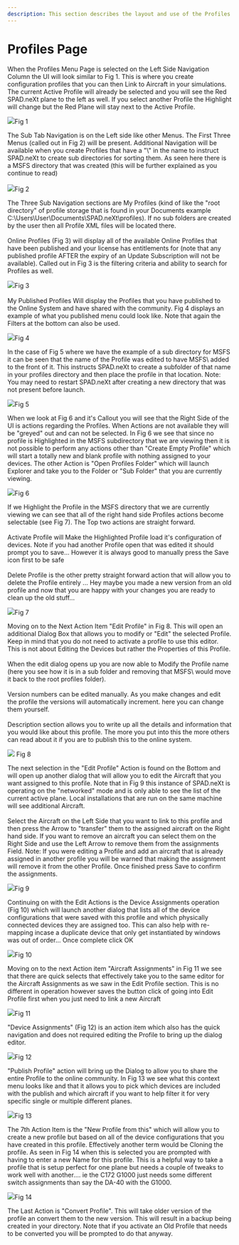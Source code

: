 ```yaml
---
description: This section describes the layout and use of the Profiles Menu Page
---
```


# Profiles Page

When the Profiles Menu Page is selected on the Left Side Navigation Column the UI will look similar to Fig 1.  This is where you create configuration profiles that you can then Link to Aircraft in your simulations.  The current Active Profile will already be selected and you will see the Red SPAD.neXt plane to the left as well.  If you select another Profile the Highlight will change but the Red Plane will stay next to the Active Profile.

![](<../../.gitbook/assets/image (4).png>)Fig 1

The Sub Tab Navigation is on the Left side like other Menus.  The First Three Menus (called out in Fig 2) will be present.  Additional Navigation will be available when you create Profiles that have a "\\" in the name to instruct SPAD.neXt to create sub directories for sorting them.  As seen here there is a MSFS directory that was created (this will be further explained as you continue to read)\
\
![](<../../.gitbook/assets/image (7).png>)Fig 2

The Three Sub Navigation sections are My Profiles (kind of like the "root directory" of profile storage that is found in your Documents example C:\Users\User\Documents\SPAD.neXt\profiles). If no sub folders are created by the user then all Profile XML files will be located there.\
\
Online Profiles (Fig 3) will display all of the available Online Profiles that have been published and your license has entitlements for (note that any published profile AFTER the expiry of an Update Subscription will not be available).  Called out in Fig 3 is the filtering criteria and ability to search for Profiles as well.

![](<../../.gitbook/assets/image (8).png>)Fig 3\
\
My Published Profiles Will display the Profiles that you have published to the Online System and have shared with the community. Fig 4 displays an example of what you published menu could look like.  Note that again the Filters at the bottom can also be used.

![](<../../.gitbook/assets/image (9).png>)Fig 4

In the case of Fig 5 where we have the example of a sub directory for MSFS it can be seen that the name of the Profile was edited to have MSFS\ added to the front of it.  This instructs SPAD.neXt to create a subfolder of that name in your profiles directory and then place the profile in that location.  Note: You may need to restart SPAD.neXt after creating a new directory that was not present before launch.

![](<../../.gitbook/assets/image (15).png>)Fig 5

When we look at Fig 6 and it's Callout you will see that the Right Side of the UI is actions regarding the Profiles.  When Actions are not available they will be "greyed" out and can not be selected.  In Fig 6 we see that since no profile is Highlighted in the MSFS subdirectory that we are viewing then it is not possible to perform any actions other than "Create Empty Profile" which will start a totally new and blank profile with nothing assigned to your devices.  The other Action is "Open Profiles Folder" which will launch Explorer and take you to the Folder or "Sub Folder" that you are currently viewing.

![](<../../.gitbook/assets/image (10).png>)Fig 6

If we Highlight the Profile in the MSFS directory that we are currently viewing we can see that all of the right hand side Profiles actions become selectable (see Fig 7).  The Top two actions are straight forward.\
\
Activate Profile will Make the Highlighted Profile load it's configuration of devices.  Note if you had another Profile open that was edited it should prompt you to save...  However it is always good to manually press the Save icon first to be safe\
\
Delete Profile is the other pretty straight forward action that will allow you to delete the Profile entirely ...  Hey maybe you made a new version from an old profile and now that you are happy with your changes you are ready to clean up the old stuff...

![](<../../.gitbook/assets/image (12).png>)Fig 7

Moving on to the Next Action Item "Edit Profile" in Fig 8.  This will open an additional Dialog Box that allows you to modify or "Edit" the selected Profile.  Keep in mind that you do not need to activate a profile to use this editor.  This is not about Editing the Devices but rather the Properties of this Profile.\
\
When the edit dialog opens up you are now able to Modify the Profile name (here you see how it is in a sub folder and removing that MSFS\ would move it back to the root profiles folder).\
\
Version numbers can be edited manually.  As you make changes and edit the profile the versions will automatically increment.  here you can change them yourself. \
\
Description section allows you to write up all the details and information that you would like about this profile.  The more you put into this the more others can read about it if you are to publish this to the online system.

![](<../../.gitbook/assets/image (6).png>) Fig 8

The next selection in the "Edit Profile" Action is found on the Bottom and will open up another dialog that will allow you to edit the Aircraft that you want assigned to this profile.  Note that in Fig 9 this instance of SPAD.neXt is operating on the "networked" mode and is only able to see the list of the current active plane.  Local installations that are run on the same machine will see additional Aircraft.\
\
Select the Aircraft on the Left Side that you want to link to this profile and then press the Arrow to "transfer" them to the assigned aircraft on the Right hand side.  If you want to remove an aircraft you can select them on the Right Side and use the Left Arrow to remove them from the assignments Field.  Note: If you were editing a Profile and add an aircraft that is already assigned in another profile you will be warned that making the assignment will remove it from the other Profile.  Once finished press Save to confirm the assignments.

![](<../../.gitbook/assets/image (2) (2).png>)Fig 9

Continuing on with the Edit Actions is the Device Assignments operation (Fig 10) which will launch another dialog that lists all of the device configurations that were saved with this profile and which physically connected devices they are assigned too.  This can also help with re-mapping incase a duplicate device that only get instantiated by windows was out of order...  Once complete click OK

![](<../../.gitbook/assets/image (1) (2).png>)Fig 10

Moving on to the next Action item "Aircraft Assignments" in Fig 11 we see that there are quick selects that effectively take you to the same editor for the Aircraft Assignments as we saw in the Edit Profile section.  This is no different in operation however saves the button click of going into Edit Profile first when you just need to link a new Aircraft

![](<../../.gitbook/assets/image (13).png>)Fig 11

"Device Assignments" (Fig 12) is an action item which also has the quick navigation and does not required editing the Profile to bring up the dialog editor.

![](<../../.gitbook/assets/image (5) (1).png>)Fig 12

"Publish Profile" action will bring up the Dialog to allow you to share the entire Profile to the online community.  In Fig 13 we see what this context menu looks like and that it allows you to pick which devices are included with the publish and which aircraft if you want to help filter it for very specific single or multiple different planes.

![](<../../.gitbook/assets/image (3).png>)Fig 13

The 7th Action Item is the "New Profile from this" which will allow you to create a new profile but based on all of the device configurations that you have created in this profile.  Effectively another term would be Cloning the profile.  As seen in Fig 14 when this is selected you are prompted with having to enter a new Name for this profile.  This is a helpful way to take a profile that is setup perfect for one plane but needs a couple of tweaks to work well with another....  ie the C172 G1000 just needs some different switch assignments than say the DA-40 with the G1000.

![](<../../.gitbook/assets/image (14).png>)Fig 14

The Last Action is "Convert Profile".  This will take older version of the profile an convert them to the new version.  This will result in a backup being created in your directory.  Note that if you activate an Old Profile that needs to be converted you will be prompted to do that anyway.
